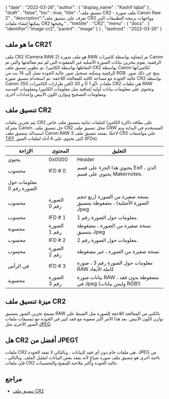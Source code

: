 {
  "date" : "2022-03-26",
  "author" : {
    "display_name" : "Kashif Iqbal"
} ,
  "draft" : "false",
  "toc" : true,
  "title" :"تنسيق ملف CR2 - ملف صورة Canon Raw 2" ,
  "description":"تعرف على تنسيق ملف CR2 وواجهات برمجة التطبيقات التي يمكنها إنشاء ملفات CR2 وفتحها." ,
  "linktitle" : "CR2",
  "menu" : {
    "docs" : {
      "identifier":"image-cr2",
      "parent" : "image"
}
} ,
  "lastmod" : "2022-03-26"
}

## ما هو ملف CR2؟

ملف CR2 (Camera RAW 2) هو ملف صورة RAW تم إنشاؤه بواسطة كاميرات Canon الرقمية. يقوم بتخزين بيانات الصورة الأصلية غير المفقودة التي لم تتم معالجتها والتي تم التقاطها بواسطة الكاميرا. تم تطوير تنسيق ملف CR2 بواسطة Canon لكاميراتها الرقمية ويمكنه تسجيل صور عالية الجودة تصل إلى 14 بت من RGB. ينتج عن ذلك صور عالية الجودة مع مساحة كافية للمعالجة اللاحقة. تم استخدام تنسيق صورة CR2 بواسطة Canon في طرازات الكاميرات 350D و 20 D و 1D. ملفات CR2 هي ملفات RAW وتحتوي على معلومات بيانات أولية إضافية مثل معلومات الكاميرا ومعلومات العدسة ومعلومات التصحيح وتوازن اللون الأبيض وإعدادات أخرى.

## تنسيق ملف CR2

يتم تخزين ملفات CR2 على بطاقة ذاكرة الكاميرا كملفات ثنائية بتنسيق ملف خاص بشركة Canon. حل تنسيق ملف CR2 محل تنسيق ملف CRW المستخدم في البداية وتم استبداله بتنسيق ملف Canon RAW 3 لاحقًا. يعتمد تنسيق ملف CR2 على مواصفات [TIFF](/ar/image/tiff/) التي تحتوي على 4 أدلة لملفات الصور (IFDs).

| الإزاحة | المحتوى | التعليق |
---|---|---|
يحتوي | 0x0000 | Header | على ترتيب البايت والإصدار والإزاحة لصورة RAW |
| محسوب | IFD # 0 | يحتوي هذا الجزء على قسم Exif ، الذي يحتوي على قسم Makernotes.
معلومات حول الصورة رقم 0 |
| محسوب | الصورة رقم 0 | نسخة صغيرة من الصورة (ربع حجم الصورة الأصلية) ، مضغوطة بتنسيق Jpeg |
| محسوب | IFD # 1 | معلومات حول الصورة رقم 1. |
| محسوبة | الصورة رقم 1 | نسخة صغيرة من الصورة ، مضغوطة بتنسيق Jpeg |
| محسوب | IFD # 2 | معلومات حول الصورة رقم 2. |
| محسوب | الصورة رقم 2 | نسخة صغيرة من الصورة ، غير مضغوطة |
| في الرأس | IFD # 3 | معلومات حول الصورة رقم 3 ، صورة RAW كاملة الأبعاد |
| محسوبة | الصورة رقم 3 | بيانات صورة RAW ، مضغوطة بدون فقد في Jpeg (وليس بيانات RGB!) |

## ميزة تنسيق ملف CR2

يسمح تخزين الصور بتنسيق RAW بالكثير من المعالجة اللاحقة للصورة مثل الضبط على توازن اللون الأبيض. يعد هذا الأمر أكثر صعوبة مع فقد كبير في الجودة مع تنسيقات ملفات الصور الأخرى مثل [JPEG](/ar/image/jpeg/).

## هل CR2 أفضل من JPEG؟

ملفات CR2 هي ملفات خام دون أي فقد للبيانات ، وبالتالي لا تفقد الجودة. JPEG من ناحية أخرى هو تنسيق ملف صورة ضياع لأنه يفقد بعض البيانات لتقليل الملف. وبالتالي ، فإن ملفات CR2 عالية الجودة وأكثر ملاءمة للتنقيح والتحسينات.

## مراجع

* [تنسيق ملف CR2](http://lclevy.free.fr/cr2/)

